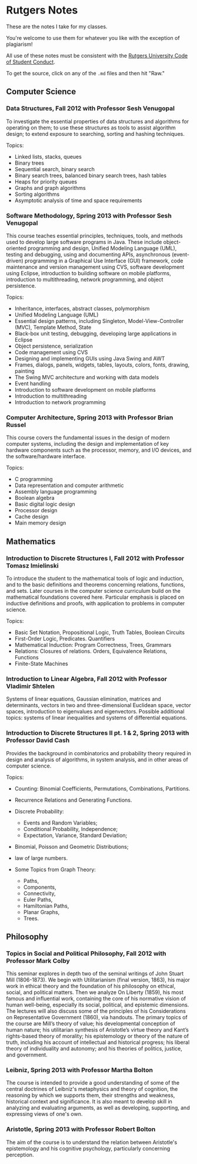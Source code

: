 Rutgers Notes
=============

These are the notes I take for my classes.

You're welcome to use them for whatever you like with the exception of plagiarism!

All use of these notes must be consistent with the [Rutgers University Code of Student Conduct](http://eden.rutgers.edu/~pmj34/media/AcademicIntegrity.pdf).

To get the source, click on any of the `.md` files and then hit "Raw."

Computer Science
----------------

### Data Structures, Fall 2012 with Professor Sesh Venugopal

To investigate the essential properties of data structures and algorithms for operating on them; 
to use these structures as tools to assist algorithm design; to extend exposure to 
searching, sorting and hashing techniques.

Topics:

-   Linked lists, stacks, queues
-   Binary trees
-   Sequential search, binary search
-   Binary search trees, balanced binary search trees, hash tables
-   Heaps for priority queues
-   Graphs and graph algorithms
-   Sorting algorithms
-   Asymptotic analysis of time and space requirements

### Software Methodology, Spring 2013 with Professor Sesh Venugopal

This course teaches essential principles, techniques, tools, and methods
used to develop large software programs in Java. These include
object-oriented programming and design, Unified Modeling Language (UML),
testing and debugging, using and documenting APIs, asynchronous
(event-driven) programming in a Graphical Use Interface (GUI) framework,
code maintenance and version management using CVS, software development
using Eclipse, introduction to building software on mobile platforms,
introduction to multithreading, network programming, and object
persistence.

Topics:

-   Inheritance, interfaces, abstract classes, polymorphism
-   Unified Modeling Language (UML)
-   Essential design patterns, including Singleton,
    Model-View-Controller (MVC), Template Method, State
-   Black-box unit testing, debugging, developing large applications
    in Eclipse
-   Object persistence, serialization
-   Code management using CVS
-   Designing and implementing GUIs using Java Swing and AWT
-   Frames, dialogs, panels, widgets, tables, layouts, colors,
    fonts, drawing, painting
-   The Swing MVC architecture and working with data models
-   Event handling
-   Introduction to software development on mobile platforms
-   Introduction to multithreading
-   Introduction to network programming

### Computer Architecture, Spring 2013 with Professor Brian Russel

This course covers the fundamental issues in the design of modern
computer systems, including the design and implementation of key
hardware components such as the processor, memory, and I/O devices, and
the software/hardware interface.

Topics:

-   C programming
-   Data representation and computer arithmetic
-   Assembly language programming
-   Boolean algebra
-   Basic digital logic design
-   Processor design
-   Cache design
-   Main memory design

Mathematics
-----------

### Introduction to Discrete Structures I, Fall 2012 with Professor Tomasz Imielinski

To introduce the student to the mathematical tools of logic and induction, and to the basic definitions and theorems concerning relations, functions, and sets.  Later courses in the computer science curriculum build on the mathematical foundations covered here. Particular emphasis is placed on inductive definitions and proofs, with application to problems in computer science.

Topics:

-   Basic Set Notation, Propositional Logic, Truth Tables, Boolean Circuits
-   First-Order Logic, Predicates. Quantifiers
-   Mathematical Induction: Program Correctness, Trees, Grammars
-   Relations: Closures of relations. Orders, Equivalence Relations, Functions
-   Finite-State Machines

### Introduction to Linear Algebra, Fall 2012 with Professor Vladimir Shtelen

Systems of linear equations, Gaussian elimination, matrices and determinants, vectors in two and three-dimensional Euclidean space, vector spaces, introduction to eigenvalues and eigenvectors. Possible additional topics: systems of linear inequalities and systems of differential equations.

### Introduction to Discrete Structures II pt. 1 & 2, Spring 2013 with Professor David Cash

Provides the background in combinatorics and probability theory required
in design and analysis of algorithms, in system analysis, and in other
areas of computer science.

Topics:

-   Counting: Binomial Coefficients, Permutations, Combinations,
    Partitions.
-   Recurrence Relations and Generating Functions.
-   Discrete Probability:
    -   Events and Random Variables;
    -   Conditional Probability, Independence;
    -   Expectation, Variance, Standard Deviation;

-   Binomial, Poisson and Geometric Distributions;
-   law of large numbers.
-   Some Topics from Graph Theory:
    -   Paths,
    -   Components,
    -   Connectivity,
    -   Euler Paths,
    -   Hamiltonian Paths,
    -   Planar Graphs,
    -   Trees.

Philosophy
----------

### Topics in Social and Political Philosophy, Fall 2012 with Professor Mark Colby

This seminar explores in depth two of the seminal writings of John Stuart Mill (1806-1873). We begin with Utilitarianism (final version, 1863), his major work in ethical theory and the foundation of his philosophy on ethical, social, and political matters. Then we analyze On Liberty (1859), his most famous and influential work, containing the core of his normative vision of human well-being, especially its social, political, and epistemic dimensions. The lectures will also discuss some of the principles of his Considerations on Representative Government (1860), via handouts. The primary topics of the course are Mill’s theory of value; his developmental conception of human nature; his utilitarian synthesis of Aristotle’s virtue theory and Kant’s rights-based theory of morality; his epistemology or theory of the nature of truth, including his account of intellectual and historical progress; his liberal theory of individuality and autonomy; and his theories of politics, justice, and government.

### Leibniz, Spring 2013 with Professor Martha Bolton

The course is intended to provide a good understanding of some of the
central doctrines of Leibniz's metaphysics and theory of cognition, the
reasoning by which we supports them, their strengths and weakness,
historical context and significance. It is also meant to develop skill
in analyzing and evaluating arguments, as well as developing,
supporting, and expressing views of one's own.

### Aristotle, Spring 2013 with Professor Robert Bolton

The aim of the course is to understand the relation between Aristotle's epistemology
and his cognitive psychology, particularly concerning perception.